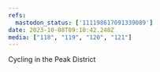 ```yaml
---
refs:
  mastodon_status: ['111198617091339089']
date: 2023-10-08T09:10:42.248Z
media: ["118", "119", "120", "121"]
---
```


<p>Cycling in the Peak District </p>
